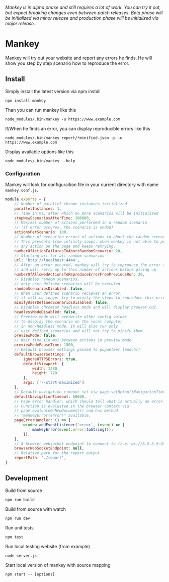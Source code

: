 *Mankey is in alpha phase and still requires a lot of work. You can try it out, but expect breaking changes even between patch releases. Beta phase will be initialized via minor release and production phase will be initialized via major release.*

# Mankey
Mankey will try out your website and report any errors he finds. He will show you step by step scenario how to reproduce the error.

## Install
Simply install the latest version via npm install
```
npm install mankey
```

Than you can run mankey like this
```
node_modules/.bin/mankey -u https://www.example.com
```

If/When he finds an error, you can display reproducible errors like this
```
node_modules/.bin/mankey report/*minified.json -p -u https://www.example.com
```

Display available options like this
```
node_modules/.bin/mankey --help
```

### Configuration
Mankey will look for configuraition file in your current directory with name `mankey.conf.js`.

```javascript
module.exports = {
	// Number of parallel chrome instances initialized'
	parallelInstances: 1,
	// Time in ms, after which no more scenarios will be initialized
	stopNewScenariosAfterTime: 100000,
	// Maximal number of actions performed in a random scenario
	// (if error occures, the scenario is ended)
	actionsPerScenario: 100,
	// Number of execution errors of actions to abort the random scenario.
	// This prevents from infinity loops, when mankey is not able to perform
	// any action on the page and keeps retrying.
	numberOfActionFailuresToAbortRandomScenario: 20,
	// Starting url for all random scenarios
	url: 'http://localhost:4444',
	// After an error occured, mankey will try to reproduce the error again
	// and will retry up to this number of actions before giving up.
	numberOfAllowedActionsToReproduceErrorFromPreviousRun: 20,
	// Disables random scenarios,
	// only user defined scenarios will be executed
	randomScenariosDisabled: false,
	// When user defined scenario recieves an error,
	// it will no longer try to minify the steps to reproduce this error.
	minifyUserDefinedScenariosDisabled: false,
	// Disables chromium headless mode and will display browser GUI.
	headlessModeDisabled: false,
	// Preview mode will overwrite other config values
	// to display the scenario on the local computer
	// in non-headless mode. It will also run only
	// user defined scenarios and will not try to minify them.
	previewMode: false,
	// Wait time (in ms) between actions in preview mode.
	previewModePauseTime: 1500,
	// Default browser settings passed to puppeteer.launch()
	defaultBrowserSettings: {
		ignoreHTTPSErrors: true,
		defaultViewport: {
			width: 1280,
			height: 720
		},
		args: ['--start-maximized']
	},
	// Default navigation timeout set via page.setDefaultNavigationTimeout()
	defaultNavigationTimeout: 60000,
	// Page error handler, which should tell what is actually an error.
	// Function is evaluated in the browser context via
	// page.evaluateOnNewDocument() and has method
	// "mankeyError(error)" available.
	pageErrorHandler: () => {
		window.addEventListener('error', (event) => {
			mankeyError(event.error.toString());
		});
	},
	// A browser websocket endpoint to connect to (i.e. ws://5.5.5.5:3505)
	browserWebSocketEndpoint: null,
	// Relative path for the report output
	reportPath: './report',
}
```

## Development
Build from source
```
npm run build
```
Build from source with watch
```
npm run dev
```
Run unit tests
```
npm test
```
Run local testing website (from example)
```
node server.js
```
Start local version of mankey with source mapping
```
npm start -- [options]
```
